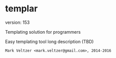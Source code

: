templar
=======

version: 153

Templating solution for programmers

Easy templating tool long description (TBD)

	Mark Veltzer <mark.veltzer@gmail.com>, 2014-2016
